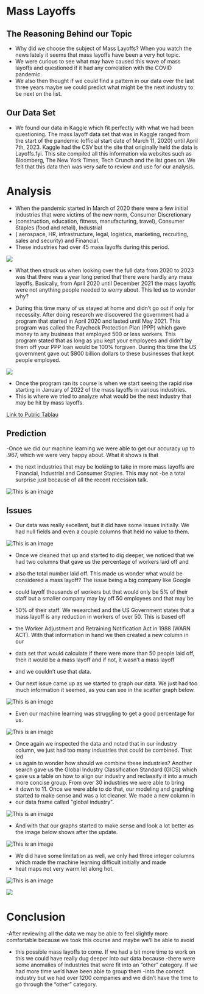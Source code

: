# Mass Layoffs
## The Reasoning Behind our Topic 
- Why did we choose the subject of Mass Layoffs?  When you watch the news lately it seems that mass layoffs have been a very hot topic. 
- We were curious to see what may have caused this wave of mass layoffs and questioned if it had any correlation with the COVID pandemic. 
- We also then thought if we could find a pattern in our data over the last three years maybe we could predict what might be the next industry to be next on the list.

## Our Data Set

- We found our data in Kaggle which fit perfectly with what we had been questioning.  The mass layoff data set that was in Kaggle ranged from the start of the pandemic (official start date of March 11, 2020) until April 7th, 2023.  Kaggle had the CSV but the site that originally held the data is Layoffs.fyi.  This site compiled all this information via websites such as Bloomberg, The New York Times, Tech Crunch and the list goes on.  We felt that this data then was very safe to review and use for our analysis. 

# Analysis

- When the pandemic started in March of 2020 there were a few initial industries that were victims of the new norm, Consumer Discretionary
- (construction, education, fitness, manufacturing, travel), Consumer Staples (food and retail), Industrial 
- ( aerospace, HR, infrastructure, legal, logistics, marketing, recruiting, sales and security) and Financial.  
- These industries had over 45 mass layoffs during this period.  

![](Images/mass_layoff_by_industry.png)

- What then struck us when looking over the full data from 2020 to 2023 was that there was a year long period that there were hardly any mass layoffs. Basically, from April 2020 until December 2021 the mass layoffs were not anything people needed to worry about.  This led us to wonder why? 

- During this time many of us stayed at home and didn’t go out if only for necessity.  After doing research we discovered the government had a program that started in April 2020 and lasted until May 2021.  This program was called the Paycheck Protection Plan (PPP) which gave money to any business that employed 500 or less workers.  This program stated that as long as you kept your employees and didn’t lay them off your PPP loan would be 100% forgiven.  During this time the US government gave out $800 billion dollars to these businesses that kept people employed.  

![](Images/mass_layoff_2020_2022.png)


- Once the program ran its course is when we start seeing the rapid rise starting in January of 2022 of the mass layoffs in various industries.  
- This is where we tried to analyze what would be the next industry that may be hit by mass layoffs.  

[Link to Public Tablau](https://public.tableau.com/app/profile/brandon.sangster/viz/Mass_layoff_finalv/Masslayoffsstory)

## Prediction 

-Once we did our machine learning  we were able to get our accuracy up to .967, which we were very happy about.  What it shows is that 
- the next industries that may be looking to take in more mass layoffs are Financial, Industrial and Consumer Staples.  This may not 
-be a total surprise just because of all the recent recession talk.  
 
 ![This is an image](images/b_machine.png)
 
## Issues

- Our data was really excellent, but it did have some issues initially.  We had null fields and even a couple columns that held no value to them.  

![This is an image](images/b_before.png)

- Once we cleaned that up and started to dig deeper, we noticed that we had two columns that gave us the percentage of workers laid off and
- also the total number laid off.  This made us wonder what would be considered a mass layoff?  The issue being a big company like Google 
- could layoff thousands of workers but that would only be 5% of their staff but a smaller company may lay off 50 employees and that may be
- 50% of their staff.  We researched and the US Government states that a mass layoff is any reduction in workers of over 50. This is based off 
- the Worker Adjustment and Retraining Notification Act in 1988 (WARN ACT).  With that information in hand we then created a new column in our
- data set that would calculate if there were more than 50 people laid off, then it would be a mass layoff and if not, it wasn’t a mass layoff
- and we couldn’t use that data.

- Our next issue came up as we started to graph our data.  We just had too much information it seemed, as you can see in the scatter graph below.

![This is an image](images/b1st.png)

- Even our machine learning was struggling to get a good percentage for us.

![This is an image](images/b_LR.png)

- Once again we inspected the data and noted that in our industry column, we just had too many industries that could be combined.  That led
- us again to wonder how should we combine these industries?  Another search gave us the Global Industry Classification Standard (GICS) which
- gave us a table on how to align our industry and reclassify it into a much more concise group.  From over 30 industries we were able to bring 
- it down to 11.  Once we were able to do that, our modeling and graphing started to make sense and was a lot cleaner.  We made a new column in 
- our data frame called "global industry". 

![This is an image](images/b_after.png)

- And with that our graphs started to make sense and look a lot better as the image below shows after the update. 

![This is an image](images/b2nd.png)

- We did have some limitation as well, we only had three integer columns which made the machine learning difficult initially and made 
- heat maps not very warm let along hot.

![This is an image](images/b3rd.png)

![](images/checkout_time_users.png)

# Conclusion

-After reviewing all the data we may be able to feel slightly more comfortable because we took this course and maybe we’ll be able to avoid 
- this possible mass layoffs to come.  If we had a bit more time to work on this we could have really dug deeper into our data because 
-there were some anomalies of industries that were fit into an “other” category.  If we had more time we’d have been able to group them
-into the correct industry but we had over 1200 companies and we didn’t have the time to go through the “other” category.  








